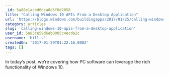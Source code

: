 ```yaml
---
_id: 5a88e1acbd6dca0d5f0d2058
title: "Calling Windows 10 APIs From a Desktop Application"
url: 'https://blogs.windows.com/buildingapps/2017/01/25/calling-windows-10-apis-desktop-application/#QVGKcEioE1SYGyXO.97'
category: articles
slug: 'calling-windows-10-apis-from-a-desktop-application'
user_id: 5a83ce59d6eb0005c4ecda2c
username: 'bill-s'
createdOn: '2017-01-29T01:22:16.000Z'
tags: []
---
```


In today’s post, we’re covering how PC software can leverage the rich functionality of Windows 10.
